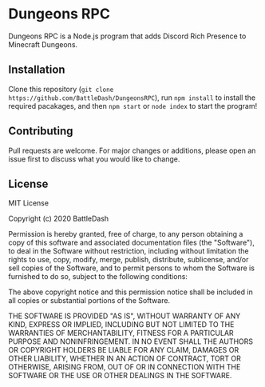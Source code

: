 # Dungeons RPC

Dungeons RPC is a Node.js program that adds Discord Rich Presence to Minecraft Dungeons.

## Installation

Clone this repository (`git clone https://github.com/BattleDash/DungeonsRPC`), run `npm install` to install the required pacakages, and then `npm start` or `node index` to start the program!


## Contributing
Pull requests are welcome. For major changes or additions, please open an issue first to discuss what you would like to change.

## License
MIT License

Copyright (c) 2020 BattleDash

Permission is hereby granted, free of charge, to any person obtaining a copy
of this software and associated documentation files (the "Software"), to deal
in the Software without restriction, including without limitation the rights
to use, copy, modify, merge, publish, distribute, sublicense, and/or sell
copies of the Software, and to permit persons to whom the Software is
furnished to do so, subject to the following conditions:

The above copyright notice and this permission notice shall be included in all
copies or substantial portions of the Software.

THE SOFTWARE IS PROVIDED "AS IS", WITHOUT WARRANTY OF ANY KIND, EXPRESS OR
IMPLIED, INCLUDING BUT NOT LIMITED TO THE WARRANTIES OF MERCHANTABILITY,
FITNESS FOR A PARTICULAR PURPOSE AND NONINFRINGEMENT. IN NO EVENT SHALL THE
AUTHORS OR COPYRIGHT HOLDERS BE LIABLE FOR ANY CLAIM, DAMAGES OR OTHER
LIABILITY, WHETHER IN AN ACTION OF CONTRACT, TORT OR OTHERWISE, ARISING FROM,
OUT OF OR IN CONNECTION WITH THE SOFTWARE OR THE USE OR OTHER DEALINGS IN THE
SOFTWARE.